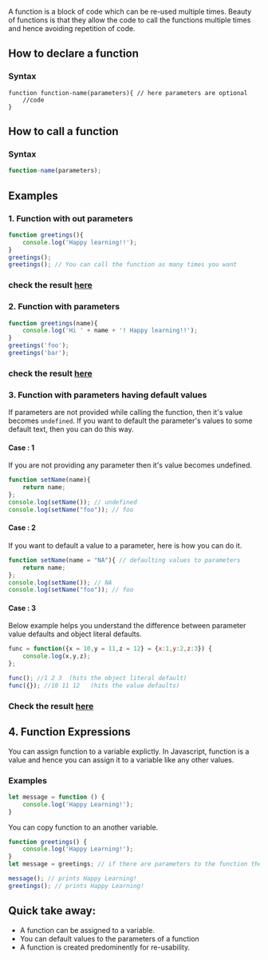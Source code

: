 A function is a block of code which can be re-used multiple times. Beauty of functions is that they allow the code to call the functions multiple times and hence avoiding repetition of code.

## How to declare a function

### Syntax 
```javacript
function function-name(parameters){ // here parameters are optional
    //code
}
```

## How to call a function

### Syntax
```javascript
function-name(parameters);
```

## Examples

### 1. Function with out parameters

```javascript
function greetings(){
    console.log('Happy learning!!');
}
greetings();
greetings(); // You can call the function as many times you want
```
### check the result [here](https://onecompiler.com/javascript/3vhq6gvf4)

### 2. Function with parameters

```javascript
function greetings(name){
    console.log('Hi ' + name + '! Happy learning!!');
}
greetings('foo');
greetings('bar'); 
```
### check the result [here](https://onecompiler.com/javascript/3vhq64g82)

### 3.  Function with parameters having default values

If parameters are not provided while calling the function, then it's value becomes `undefined`.  If you want to default the parameter's values to some default text, then you can do this way.

#### Case : 1

If you are not providing any parameter then it's value becomes undefined.

```javascript
function setName(name){ 
	return name;
};
console.log(setName()); // undefined
console.log(setName("foo")); // foo
```
#### Case : 2

If you want to default a value to a parameter, here is how you can do it.

```javascript
function setName(name = "NA"){ // defaulting values to parameters
	return name;
};
console.log(setName()); // NA
console.log(setName("foo")); // foo
```
#### Case : 3

Below example helps you understand the difference between parameter value defaults and object literal defaults. 

```javascript
func = function({x = 10,y = 11,z = 12} = {x:1,y:2,z:3}) {
    console.log(x,y,z);
};

func(); //1 2 3  (hits the object literal default)
func({}); //10 11 12   (hits the value defaults)
```
### Check the result [here](https://onecompiler.com/javascript/3vhq7skve) 

## 4. Function Expressions

You can assign function to a variable explictly.  In Javascript, function is a value and hence you can assign it to a variable like any other values.

### Examples

```javascript
let message = function () {
    console.log('Happy Learning!');
}
```
You can copy function to an another variable.

```javascript
function greetings() {
    console.log('Happy Learning!');
}
let message = greetings; // if there are parameters to the function then you should specify greetings();

message(); // prints Happy Learning!
greetings(); // prints Happy Learning!
```

## Quick take away:

* A function can be assigned to a variable.
* You can default values to the parameters of a function
* A function is created predominently for re-usability.